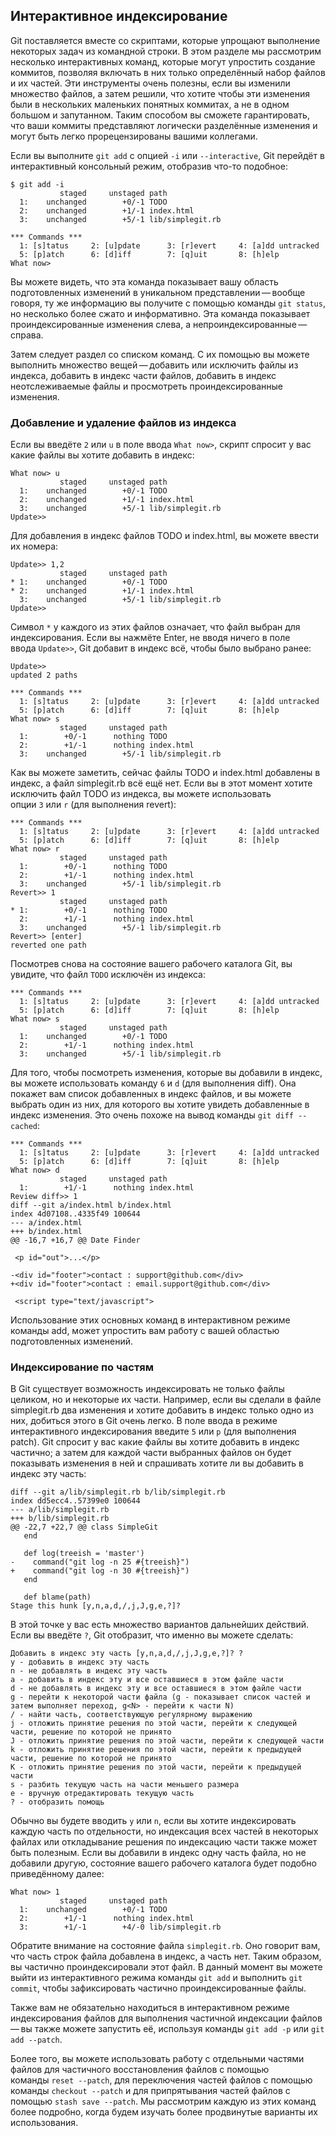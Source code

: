 ## Интерактивное индексирование

Git поставляется вместе со скриптами, которые упрощают выполнение некоторых задач из командной строки. В этом разделе мы рассмотрим несколько интерактивных команд, которые могут упростить создание коммитов, позволяя включать в них только определённый набор файлов и их частей. Эти инструменты очень полезны, если вы изменили множество файлов, а затем решили, что хотите чтобы эти изменения были в нескольких маленьких понятных коммитах, а не в одном большом и запутанном. Таким способом вы сможете гарантировать, что ваши коммиты представляют логически разделённые изменения и могут быть легко прорецензированы вашими коллегами.

Если вы выполните `git add` с опцией `-i` или `--interactive`, Git перейдёт в интерактивный консольный режим, отобразив что-то подобное:

```console
$ git add -i
           staged     unstaged path
  1:    unchanged        +0/-1 TODO
  2:    unchanged        +1/-1 index.html
  3:    unchanged        +5/-1 lib/simplegit.rb

*** Commands ***
  1: [s]tatus     2: [u]pdate      3: [r]evert     4: [a]dd untracked
  5: [p]atch      6: [d]iff        7: [q]uit       8: [h]elp
What now>
```

Вы можете видеть, что эта команда показывает вашу область подготовленных изменений в уникальном представлении — вообще говоря, ту же информацию вы получите с помощью команды `git status`, но несколько более сжато и информативно. Эта команда показывает проиндексированные изменения слева, а непроиндексированные — справа.

Затем следует раздел со списком команд. С их помощью вы можете выполнить множество вещей — добавить или исключить файлы из индекса, добавить в индекс части файлов, добавить в индекс неотслеживаемые файлы и просмотреть проиндексированные изменения.

### Добавление и удаление файлов из индекса

Если вы введёте `2` или `u` в поле ввода `What now>`, скрипт спросит у вас какие файлы вы хотите добавить в индекс:

```console
What now> u
           staged     unstaged path
  1:    unchanged        +0/-1 TODO
  2:    unchanged        +1/-1 index.html
  3:    unchanged        +5/-1 lib/simplegit.rb
Update>>
```

Для добавления в индекс файлов TODO и index.html, вы можете ввести их номера:

```console
Update>> 1,2
           staged     unstaged path
* 1:    unchanged        +0/-1 TODO
* 2:    unchanged        +1/-1 index.html
  3:    unchanged        +5/-1 lib/simplegit.rb
Update>>
```

Символ `*` у каждого из этих файлов означает, что файл выбран для индексирования. Если вы нажмёте Enter, не вводя ничего в поле ввода `Update>>`, Git добавит в индекс всё, чтобы было выбрано ранее:

```console
Update>>
updated 2 paths

*** Commands ***
  1: [s]tatus     2: [u]pdate      3: [r]evert     4: [a]dd untracked
  5: [p]atch      6: [d]iff        7: [q]uit       8: [h]elp
What now> s
           staged     unstaged path
  1:        +0/-1      nothing TODO
  2:        +1/-1      nothing index.html
  3:    unchanged        +5/-1 lib/simplegit.rb
```

Как вы можете заметить, сейчас файлы TODO и index.html добавлены в индекс, а файл simplegit.rb всё ещё нет. Если вы в этот момент хотите исключить файл TODO из индекса, вы можете использовать опции `3` или `r` (для выполнения revert):

```console
*** Commands ***
  1: [s]tatus     2: [u]pdate      3: [r]evert     4: [a]dd untracked
  5: [p]atch      6: [d]iff        7: [q]uit       8: [h]elp
What now> r
           staged     unstaged path
  1:        +0/-1      nothing TODO
  2:        +1/-1      nothing index.html
  3:    unchanged        +5/-1 lib/simplegit.rb
Revert>> 1
           staged     unstaged path
* 1:        +0/-1      nothing TODO
  2:        +1/-1      nothing index.html
  3:    unchanged        +5/-1 lib/simplegit.rb
Revert>> [enter]
reverted one path
```

Посмотрев снова на состояние вашего рабочего каталога Git, вы увидите, что файл `TODO` исключён из индекса:

```console
*** Commands ***
  1: [s]tatus     2: [u]pdate      3: [r]evert     4: [a]dd untracked
  5: [p]atch      6: [d]iff        7: [q]uit       8: [h]elp
What now> s
           staged     unstaged path
  1:    unchanged        +0/-1 TODO
  2:        +1/-1      nothing index.html
  3:    unchanged        +5/-1 lib/simplegit.rb
```

Для того, чтобы посмотреть изменения, которые вы добавили в индекс, вы можете использовать команду `6` и `d` (для выполнения diff). Она покажет вам список добавленных в индекс файлов, и вы можете выбрать один из них, для которого вы хотите увидеть добавленные в индекс изменения. Это очень похоже на вывод команды `git diff --cached`:

```console
*** Commands ***
  1: [s]tatus     2: [u]pdate      3: [r]evert     4: [a]dd untracked
  5: [p]atch      6: [d]iff        7: [q]uit       8: [h]elp
What now> d
           staged     unstaged path
  1:        +1/-1      nothing index.html
Review diff>> 1
diff --git a/index.html b/index.html
index 4d07108..4335f49 100644
--- a/index.html
+++ b/index.html
@@ -16,7 +16,7 @@ Date Finder

 <p id="out">...</p>

-<div id="footer">contact : support@github.com</div>
+<div id="footer">contact : email.support@github.com</div>

 <script type="text/javascript">
```

Использование этих основных команд в интерактивном режиме команды add, может упростить вам работу с вашей областью подготовленных изменений.

### Индексирование по частям

В Git существует возможность индексировать не только файлы целиком, но и некоторые их части. Например, если вы сделали в файле simplegit.rb два изменения и хотите добавить в индекс только одно из них, добиться этого в Git очень легко. В поле ввода в режиме интерактивного индексирования введите `5` или `p` (для выполнения patch). Git спросит у вас какие файлы вы хотите добавить в индекс частично; а затем для каждой части выбранных файлов он будет показывать изменения в ней и спрашивать хотите ли вы добавить в индекс эту часть:

```console
diff --git a/lib/simplegit.rb b/lib/simplegit.rb
index dd5ecc4..57399e0 100644
--- a/lib/simplegit.rb
+++ b/lib/simplegit.rb
@@ -22,7 +22,7 @@ class SimpleGit
   end

   def log(treeish = 'master')
-    command("git log -n 25 #{treeish}")
+    command("git log -n 30 #{treeish}")
   end

   def blame(path)
Stage this hunk [y,n,a,d,/,j,J,g,e,?]?
```

В этой точке у вас есть множество вариантов дальнейших действий. Если вы введёте `?`, Git отобразит, что именно вы можете сделать:

```console
Добавить в индекс эту часть [y,n,a,d,/,j,J,g,e,?]? ?
y - добавить в индекс эту часть
n - не добавлять в индекс эту часть
a - добавить в индекс эту и все оставшиеся в этом файле части
d - не добавлять в индекс эту и все оставшиеся в этом файле части
g - перейти к некоторой части файла (g - показывает список частей и затем выполняет переход, g<N> - перейти к части N)
/ - найти часть, соответствующую регулярному выражению
j - отложить принятие решения по этой части, перейти к следующей части, решение по которой не принято
J - отложить принятие решения по этой части, перейти к следующей части
k - отложить принятие решения по этой части, перейти к предыдущей части, решение по которой не принято
K - отложить принятие решения по этой части, перейти к предыдущей части
s - разбить текущую часть на части меньшего размера
e - вручную отредактировать текущую часть
? - отобразить помощь
```

Обычно вы будете вводить `y` или `n`, если вы хотите индексировать каждую часть по отдельности, но индексация всех частей в некоторых файлах или откладывание решения по индексацию части также может быть полезным. Если вы добавили в индекс одну часть файла, но не добавили другую, состояние вашего рабочего каталога будет подобно приведённому далее:

```console
What now> 1
           staged     unstaged path
  1:    unchanged        +0/-1 TODO
  2:        +1/-1      nothing index.html
  3:        +1/-1        +4/-0 lib/simplegit.rb
```

Обратите внимание на состояние файла `simplegit.rb`. Оно говорит вам, что часть строк файла добавлена в индекс, а часть нет. Таким образом, вы частично проиндексировали этот файл. В данный момент вы можете выйти из интерактивного режима команды `git add` и выполнить `git commit`, чтобы зафиксировать частично проиндексированные файлы.

Также вам не обязательно находиться в интерактивном режиме индексирования файлов для выполнения частичной индексации файлов — вы также можете запустить её, используя команды `git add -p` или `git add --patch`.

Более того, вы можете использовать работу с отдельными частями файлов для частичного восстановления файлов с помощью команды `reset --patch`, для переключения частей файлов с помощью команды `checkout --patch` и для припрятывания частей файлов с помощью `stash save --patch`. Мы рассмотрим каждую из этих команд более подробно, когда будем изучать более продвинутые варианты их использования.